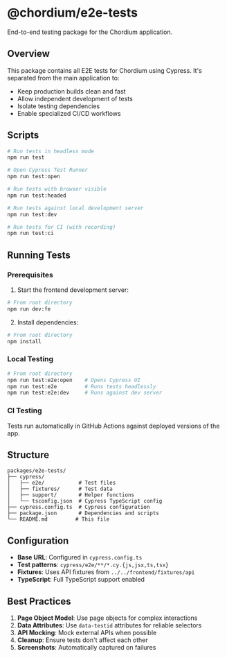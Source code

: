 # @chordium/e2e-tests

End-to-end testing package for the Chordium application.

## Overview

This package contains all E2E tests for Chordium using Cypress. It's separated from the main application to:

- Keep production builds clean and fast
- Allow independent development of tests
- Isolate testing dependencies
- Enable specialized CI/CD workflows

## Scripts

```bash
# Run tests in headless mode
npm run test

# Open Cypress Test Runner
npm run test:open

# Run tests with browser visible
npm run test:headed

# Run tests against local development server
npm run test:dev

# Run tests for CI (with recording)
npm run test:ci
```

## Running Tests

### Prerequisites

1. Start the frontend development server:
```bash
# From root directory
npm run dev:fe
```

2. Install dependencies:
```bash
# From root directory
npm install
```

### Local Testing

```bash
# From root directory
npm run test:e2e:open    # Opens Cypress UI
npm run test:e2e         # Runs tests headlessly
npm run test:e2e:dev     # Runs against dev server
```

### CI Testing

Tests run automatically in GitHub Actions against deployed versions of the app.

## Structure

```
packages/e2e-tests/
├── cypress/
│   ├── e2e/           # Test files
│   ├── fixtures/      # Test data
│   ├── support/       # Helper functions
│   └── tsconfig.json  # Cypress TypeScript config
├── cypress.config.ts  # Cypress configuration
├── package.json       # Dependencies and scripts
└── README.md         # This file
```

## Configuration

- **Base URL**: Configured in `cypress.config.ts`
- **Test patterns**: `cypress/e2e/**/*.cy.{js,jsx,ts,tsx}`
- **Fixtures**: Uses API fixtures from `../../frontend/fixtures/api`
- **TypeScript**: Full TypeScript support enabled

## Best Practices

1. **Page Object Model**: Use page objects for complex interactions
2. **Data Attributes**: Use `data-testid` attributes for reliable selectors
3. **API Mocking**: Mock external APIs when possible
4. **Cleanup**: Ensure tests don't affect each other
5. **Screenshots**: Automatically captured on failures
